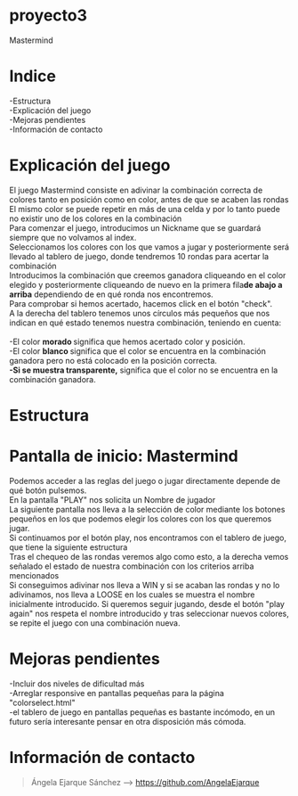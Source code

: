 # proyecto3
Mastermind
# Indice
-Estructura</br>
-Explicación del juego</br>
-Mejoras pendientes</br>
-Información de contacto</br>


# Explicación del juego

<p>El juego Mastermind consiste en adivinar la combinación correcta de colores tanto en posición como en color, antes de que se acaben las rondas </br>
    El mismo color se puede repetir en más de una celda y por lo tanto puede no existir uno de los colores en la combinación</br>
    Para comenzar el juego, introducimos un Nickname que se guardará siempre que no volvamos al index. </br>
    Seleccionamos los colores con los que vamos a jugar y posteriormente será llevado al tablero de juego, donde tendremos 10 rondas para acertar la combinación</br>
    Introducimos la combinación que creemos ganadora cliqueando en el color elegido y posteriormente cliqueando de nuevo en la primera fila<strong>de abajo a arriba</strong> dependiendo de en qué ronda nos encontremos.</br>Para comprobar si hemos acertado, hacemos click en el botón "check".</br>
    A la derecha del tablero tenemos unos círculos más pequeños que nos indican en qué estado tenemos nuestra combinación, teniendo en cuenta:</br>
    </br> -El color <strong>morado </strong> significa que hemos acertado color y posición.</br>
    -El color <strong>blanco </strong> significa que el color se encuentra en la combinación ganadora pero no está colocado en la posición correcta.</br>
    <strong>-Si se muestra transparente,</strong> significa que el color no se encuentra en la combinación ganadora.  
</p>

# Estructura
<h1>Pantalla de inicio: Mastermind</h1> 
<p>Podemos acceder a las reglas del juego o jugar directamente depende de qué botón pulsemos.</br>
    En la pantalla "PLAY" nos solicita un Nombre de jugador</br>
    La siguiente pantalla nos lleva a la selección de color mediante los botones pequeños en los que podemos elegir los colores con los que queremos jugar.</br>
    Si continuamos por el botón play, nos encontramos con el tablero de juego, que tiene la siguiente estructura</br>
    Tras el chequeo de las rondas veremos algo como esto, a la derecha vemos señalado el estado de nuestra combinación con los criterios arriba mencionados</br>
    Si conseguimos adivinar nos lleva a WIN y si se acaban las rondas y no lo adivinamos, nos lleva a LOOSE en los cuales se muestra el nombre inicialmente introducido. Si queremos seguir jugando, desde el botón "play again" nos respeta el nombre introducido y tras seleccionar nuevos colores, se repite el juego con una combinación nueva.
</p>

# Mejoras pendientes
-Incluir dos niveles de dificultad más</br>
-Arreglar responsive en pantallas pequeñas para la página "colorselect.html"</br>
-el tablero de juego en pantallas pequeñas es bastante incómodo, en un futuro sería interesante pensar en otra disposición más cómoda.

# Información de contacto
>Ángela Ejarque Sánchez --> https://github.com/AngelaEjarque